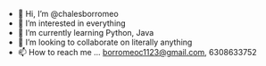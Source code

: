 - 👋 Hi, I’m @chalesborromeo
- 👀 I’m interested in everything
- 🌱 I’m currently learning Python, Java
- 💞️ I’m looking to collaborate on literally anything
- 📫 How to reach me ...
  borromeoc1123@gmail.com, 6308633752

<!---
chalesborromeo/chalesborromeo is a ✨ special ✨ repository because its `README.md` (this file) appears on your GitHub profile.
You can click the Preview link to take a look at your changes.
--->
